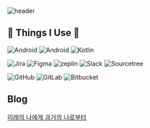 ![header](https://capsule-render.vercel.app/api?type=Soft&reversal=true&color=gradient&height=150&section=header&text=Lonnie%20Read%20Me&animation=fadeIn&fontSize=40&textBg=true)

## 📌 Things I Use 📌

<img alt="Android" src ="https://img.shields.io/badge/Android-FFFFFF.svg?&style=flat-square&logo=Android"/> <img alt="Android" src ="https://img.shields.io/badge/Java-FFFFFF.svg?&style=flat-square&logo=Java&logoColor=FF0000"/> <img alt="Kotlin" src ="https://img.shields.io/badge/Kotlin-7F52FF.svg?&style=flat-square&logo=Kotlin&logoColor=FFFFFF"/> 

<img alt="Jira" src ="https://img.shields.io/badge/Jira-0052CC.svg?&style=flat-square&logo=Jira&logoColor=FFFFFF"/> <img alt="Figma" src ="https://img.shields.io/badge/Figma-F24E1E.svg?&style=flat-square&logo=Figma&logoColor=FFFFFF"/> <img alt="zeplin" src ="https://aleen42.github.io/badges/src/zeplin.svg?&style=flat-square&logo=zeplin&logoColor=FFFFFF"/>  <img alt="Slack" src ="https://img.shields.io/badge/Slack-4A154B.svg?&style=flat-square&logo=Slack&logoColor=FFFFFF"/> <img alt="Sourcetree" src ="https://img.shields.io/badge/Sourcetree-0052CC.svg?&style=flat-square&logo=Sourcetree&logoColor=FFFFFF"/> 

<img alt="GitHub" src ="https://img.shields.io/badge/GitHub-181717.svg?&style=flat-square&logo=GitHub&logoColor=FFFFFF"/> <img alt="GitLab" src ="https://img.shields.io/badge/GitLab-FCA121.svg?&style=flat-square&logo=GitLab&logoColor=FFFFFF"/> <img alt="Bitbucket" src ="https://img.shields.io/badge/Bitbucket-FFFFFF.svg?&style=flat-square&logo=Bitbucket&logoColor=0052CC"/>

## Blog

[미래의 나에게 과거의 나로부터](https://dailylonnie0125.tistory.com/, "blog link")
